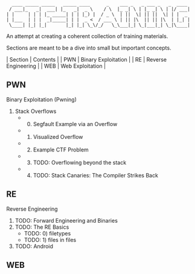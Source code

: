 ```
  ____ _____ _____   _____ ____      _    ___ _   _ ___ _   _  ____ 
 / ___|_   _|  ___| |_   _|  _ \    / \  |_ _| \ | |_ _| \ | |/ ___|
| |     | | | |_ _____| | | |_) |  / _ \  | ||  \| || ||  \| | |  _ 
| |___  | | |  _|_____| | |  _ <  / ___ \ | || |\  || || |\  | |_| |
 \____| |_| |_|       |_| |_| \_\/_/   \_\___|_| \_|___|_| \_|\____|
```                                                                
An attempt at creating a coherent collection of training materials.

Sections are meant to be a dive into small but important concepts.

| Section	| Contents 		        |
| PWN		| Binary Exploitation	|
| RE		| Reverse Engineering 	|
| WEB       | Web Exploitation      |

## PWN
Binary Exploitation (Pwning)
1. Stack Overflows
    - 0) Segfault Example via an Overflow
    - 1) Visualized Overflow
    - 2) Example CTF Problem
    - 3) TODO: Overflowing beyond the stack
    - 4) TODO: Stack Canaries: The Compiler Strikes Back

## RE
Reverse Engineering
1. TODO: Forward Engineering and Binaries
2. TODO: The RE Basics
    - TODO: 0) filetypes
    - TODO: 1) files in files
3. TODO: Android


## WEB
